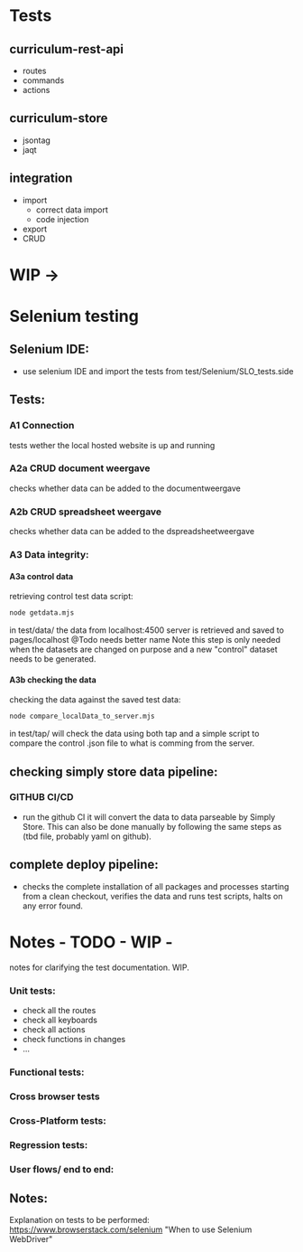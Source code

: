 
# Tests

## curriculum-rest-api
* routes
* commands
* actions

## curriculum-store
* jsontag
* jaqt

## integration
* import
  * correct data import
  * code injection
* export
* CRUD

# WIP ->

# Selenium testing

## Selenium IDE:
* use selenium IDE and import the tests from test/Selenium/SLO_tests.side

## Tests:
### A1 Connection
tests wether the local hosted website is up and running 

### A2a CRUD document weergave
checks whether data can be added to the documentweergave

### A2b CRUD spreadsheet weergave
checks whether data can be added to the dspreadsheetweergave

### A3 Data integrity:
#### A3a control data
retrieving control test data script:
```bash
node getdata.mjs
```
in test/data/ the data from localhost:4500 server is retrieved and saved to pages/localhost @Todo needs better name
Note this step is only needed when the datasets are changed on purpose and a new "control" dataset needs to be generated.

#### A3b checking the data
checking the data against the saved test data:
```bash
node compare_localData_to_server.mjs
```
in test/tap/ will check the data using both tap and a simple script to compare the control .json file to what is comming from the server.

## checking simply store data pipeline:
### GITHUB CI/CD
- run the github CI it will convert the data to data parseable by Simply Store. This can also be done manually by following the same steps as (tbd file, probably yaml on github).

## complete deploy pipeline:
- checks the complete installation of all packages and processes starting from a clean checkout, verifies the data and runs test scripts, halts on any error found.



# Notes - TODO - WIP -
notes for clarifying the test documentation. WIP.

### Unit tests:
* check all the routes
* check all keyboards
* check all actions
* check functions in changes
* ...


### Functional tests:

### Cross browser tests

### Cross-Platform tests:

### Regression tests:

### User flows/ end to end:

## Notes:
Explanation on tests to be performed: https://www.browserstack.com/selenium "When to use Selenium WebDriver"
